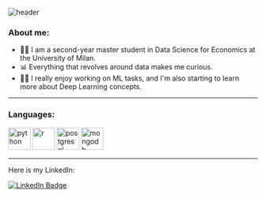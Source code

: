 ![header](https://capsule-render.vercel.app/api?type=wave&color=auto&height=150&section=header&text=Hey!%&fontSize=60)

### About me:
- 👨‍🎓 I am a second-year master student in Data Science for Economics at the University of Milan.
- 📊 Everything that revolves around data makes me curious.
- 👨‍💻 I really enjoy working on ML tasks, and I'm also starting to learn more about Deep Learning concepts.

---

### Languages:
<p align="left">
<img src="https://cdn.jsdelivr.net/gh/devicons/devicon@latest/icons/python/python-original-wordmark.svg" alt = "python" width = "45" height = "45" />
<img src="https://cdn.jsdelivr.net/gh/devicons/devicon@latest/icons/r/r-original.svg" alt = "r" width = "45" height = "45" />
<img src="https://cdn.jsdelivr.net/gh/devicons/devicon@latest/icons/postgresql/postgresql-plain-wordmark.svg" alt="postgresql" width="45" height="45"/>
<img src="https://cdn.jsdelivr.net/gh/devicons/devicon@latest/icons/mongodb/mongodb-plain-wordmark.svg" alt="mongodb" width="45" height="45"/>
</p>

---

Here is my LinkedIn:
<div id="badges">
  <a href="https://www.linkedin.com/in/luca-sangiovanni-952311226/">
    <img src="https://img.shields.io/badge/LinkedIn-blue?style=for-the-badge&logo=linkedin&logoColor=white" alt="LinkedIn Badge"/>
  </a>
</div>
